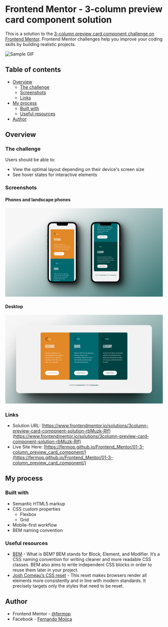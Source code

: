 # Frontend Mentor - 3-column preview card component solution

This is a solution to the [3-column preview card component challenge on Frontend Mentor](https://www.frontendmentor.io/challenges/3column-preview-card-component-pH92eAR2-). Frontend Mentor challenges help you improve your coding skills by building realistic projects. 

![Sample GIF](./assets/video/sample.gif)

## Table of contents

- [Overview](#overview)
  - [The challenge](#the-challenge)
  - [Screenshots](#screenshots)
  - [Links](#links)
- [My process](#my-process)
  - [Built with](#built-with)
  - [Useful resources](#useful-resources)
- [Author](#author)

## Overview

### The challenge
Users should be able to:
- View the optimal layout depending on their device's screen size
- See hover states for interactive elements

### Screenshots

#### Phones and landscape phones
![Preview on phones](./assets/images/mobile.png)

#### Desktop
![Preview on desktops](./assets/images/desktop.png)

### Links

- Solution URL: [https://www.frontendmentor.io/solutions/3column-preview-card-component-solution-rbMuzk-Rlf](https://www.frontendmentor.io/solutions/3column-preview-card-component-solution-rbMuzk-Rlf)
- Live Site Here: [https://fermop.github.io/Frontend_Mentor/01-3-column_preview_card_component/](https://fermop.github.io/Frontend_Mentor/01-3-column_preview_card_component/)

## My process

### Built with

- Semantic HTML5 markup
- CSS custom properties
  - Flexbox
  - Grid
- Mobile-first workflow
- BEM naming convention

### Useful resources

- [BEM](https://9elements.com/bem-cheat-sheet/) - What is BEM? BEM stands for Block, Element, and Modifier. It’s a CSS naming convention for writing cleaner and more readable CSS classes. BEM also aims to write independent CSS blocks in order to reuse them later in your project.
- [Josh Comeau’s CSS reset](https://www.joshwcomeau.com/css/custom-css-reset/) - This reset makes browsers render all elements more consistently and in line with modern standards. It precisely targets only the styles that need to be reset.

## Author

- Frontend Mentor - [@fermop](https://www.frontendmentor.io/profile/fermop)
- Facebook - [Fernando Mojica](https://www.facebook.com/fernando.mojica.758737/)